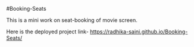 #Booking-Seats

This is a mini work on seat-booking of movie screen.

Here is the deployed project link- https://radhika-saini.github.io/Booking-Seats/
